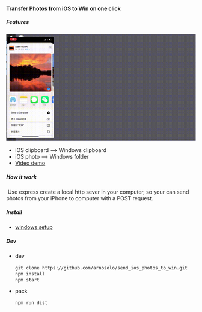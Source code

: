#### Transfer Photos from iOS to Win on one click

##### Features

![一键从ios发文件到win10](README.assets/一键从ios发文件到win10.gif)

* iOS clipboard  -->  Windows clipboard
* iOS photo --> Windows folder
* [Video demo](https://youtu.be/UPjAv-dKj6A)



##### How it work

​	Use express create a local http sever in your computer, so your can send photos from your iPhone to computer with a POST request.



##### Install

* [windows setup](https://github.com/arnosolo/send_ios_photos_to_win/releases)



##### Dev

* dev

  ```shell
  git clone https://github.com/arnosolo/send_ios_photos_to_win.git
  npm install
  npm start
  ```

* pack

  ```shell
  npm run dist
  ```


